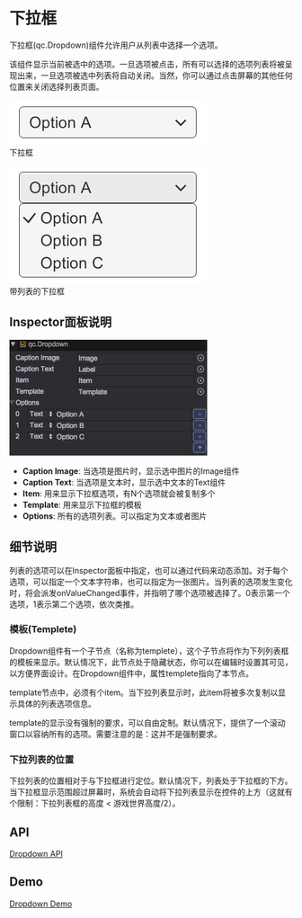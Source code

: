 # 下拉框

下拉框(qc.Dropdown)组件允许用户从列表中选择一个选项。  

该组件显示当前被选中的选项。一旦选项被点击，所有可以选择的选项列表将被呈现出来，一旦选项被选中列表将自动关闭。当然，你可以通过点击屏幕的其他任何位置来关闭选择列表页面。  

  ![](images/dropdown1.png)  
  下拉框    

  ![](images/dropdown2.png)  
  带列表的下拉框    

## Inspector面板说明
![](images/dropdown3.png)

* **Caption Image**: 当选项是图片时，显示选中图片的Image组件
* **Caption Text**: 当选项是文本时，显示选中文本的Text组件
* **Item**: 用来显示下拉框选项，有N个选项就会被复制多个
* **Template**: 用来显示下拉框的模板
* **Options**: 所有的选项列表。可以指定为文本或者图片

## 细节说明
列表的选项可以在Inspector面板中指定，也可以通过代码来动态添加。对于每个选项，可以指定一个文本字符串，也可以指定为一张图片。当列表的选项发生变化时，将会派发onValueChanged事件，并指明了哪个选项被选择了。0表示第一个选项，1表示第二个选项，依次类推。  
### 模板(Templete)
Dropdown组件有一个子节点（名称为templete），这个子节点将作为下列列表框的模板来显示。默认情况下，此节点处于隐藏状态，你可以在编辑时设置其可见，以方便界面设计。在Dropdown组件中，属性templete指向了本节点。  

template节点中，必须有个item。当下拉列表显示时，此item将被多次复制以显示具体的列表选项信息。  

template的显示没有强制的要求，可以自由定制。默认情况下，提供了一个滚动窗口以容纳所有的选项。需要注意的是：这并不是强制要求。  

### 下拉列表的位置
下拉列表的位置相对于与下拉框进行定位。默认情况下，列表处于下拉框的下方。当下拉框显示范围超过屏幕时，系统会自动将下拉列表显示在控件的上方（这就有个限制：下拉列表框的高度 < 游戏世界高度/2）。  

## API
[Dropdown API](http://docs.zuoyouxi.com/api/gameobject/CDropdown.html)

## Demo
[Dropdown Demo](http://engine.zuoyouxi.com/demo/#anchor_Dropdown)
